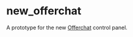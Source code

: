 new_offerchat
=============

A prototype for the new [Offerchat](http://offerchat.com) control panel.